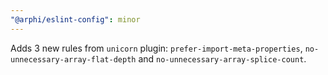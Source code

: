 ```yaml
---
"@arphi/eslint-config": minor
---
```


Adds 3 new rules from `unicorn` plugin: `prefer-import-meta-properties`, `no-unnecessary-array-flat-depth` and `no-unnecessary-array-splice-count`.
